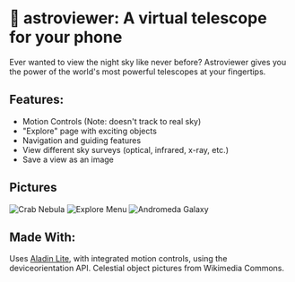# 🔭 astroviewer: A virtual telescope for your phone
Ever wanted to view the night sky like never before? Astroviewer gives you the power of the world's most powerful telescopes at your fingertips.

## Features:
- Motion Controls (Note: doesn't track to real sky)
- "Explore" page with exciting objects
- Navigation and guiding features
- View different sky surveys (optical, infrared, x-ray, etc.)
- Save a view as an image

## Pictures

![Crab Nebula](https://i.imgur.com/sCGbLjNl.png)
![Explore Menu](https://i.imgur.com/08FD3tTl.png)
![Andromeda Galaxy](https://i.imgur.com/gHrSyb4l.png)

## Made With:

Uses [Aladin Lite](https://aladin.cds.unistra.fr/), with integrated motion controls, using the deviceorientation API.
Celestial object pictures from Wikimedia Commons.
